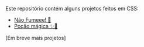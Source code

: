 
Este repositório contém alguns projetos feitos em CSS:


- [Não Fumeee! 🚬](https://github.com/littlebru/CSS-Projects/tree/main/Cigarette)
- [Poção mágica ✨🧪](https://github.com/littlebru/CSS-Projects/tree/main/Magic%20Liquid%20Bowl)

[Em breve mais projetos]
